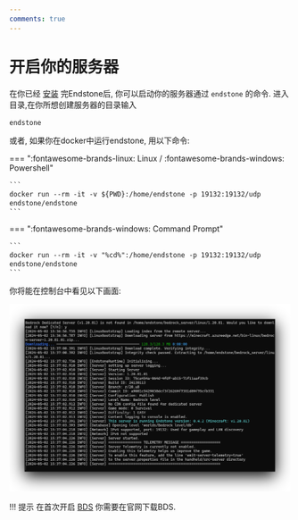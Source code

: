 ```yaml
---
comments: true
---
```


# 开启你的服务器

在你已经 [安装] 完Endstone后, 你可以启动你的服务器通过 `endstone` 的命令. 进入目录,在你所想创建服务器的目录输入

```
endstone
```

或者, 如果你在docker中运行endstone, 用以下命令:

=== ":fontawesome-brands-linux: Linux / :fontawesome-brands-windows: Powershell"

    ```
    docker run --rm -it -v ${PWD}:/home/endstone -p 19132:19132/udp endstone/endstone
    ```

=== ":fontawesome-brands-windows: Command Prompt"

    ```
    docker run --rm -it -v "%cd%":/home/endstone -p 19132:19132/udp endstone/endstone
    ```

你将能在控制台中看见以下画面:

![开启服务器](start-your-server.png)

!!! 提示
    在首次开启 [BDS] 你需要在官网下载BDS.


[安装]: installation.md

[BDS]: https://www.minecraft.net/en-us/download/server/bedrock